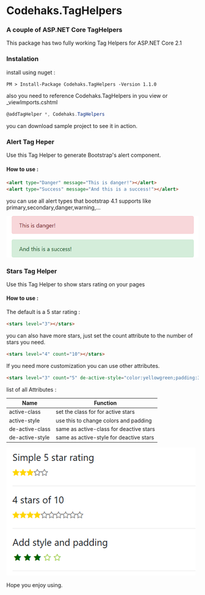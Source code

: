 # Codehaks.TagHelpers
### A couple of ASP.NET Core TagHelpers
This package has two fully working Tag Helpers for ASP.NET Core 2.1

### Instalation
install using nuget :
~~~code
PM > Install-Package Codehaks.TagHelpers -Version 1.1.0 
~~~

also you need to reference Codehaks.TagHelpers in you view or _viewImports.cshtml 
~~~csharp
@addTagHelper *, Codehaks.TagHelpers
~~~

you can download sample project to see it in action.


### Alert Tag Heper
Use this Tag Helper to generate Bootstrap's alert component.

#### How to use :
~~~html
<alert type="Danger" message="This is danger!"></alert>
<alert type="Success" message="And this is a success!"></alert>
~~~

you can use all alert types that bootstrap 4.1 supports like primary,secondary,danger,warning,...



![alt text](https://github.com/codehaks/Codehaks.TagHelpers/raw/master/docs/samples-alerts.png "Logo Title Text 1")

### Stars Tag Helper
Use this Tag Helper to show stars rating on your pages

#### How to use :
The default is a 5 star rating :
~~~html 
<stars level="3"></stars>
~~~

you can also have more stars, just set the count attribute to the number of stars you need.
~~~html
<stars level="4" count="10"></stars>
~~~

If you need more customization you can use other attributes.
~~~html
<stars level="3" count="5" de-active-style="color:yellowgreen;padding:3px" active-style="color:darkgreen;padding:3px"></stars>
~~~

list of all Attributes : 

Name | Function 
--- | --- 
active-class | set the class for for active stars 
active-style | use this to change colors and padding
de-active-class | same as active-class for deactive stars
de-active-style | same as active-style for deactive stars

![alt text](https://github.com/codehaks/Codehaks.TagHelpers/raw/master/docs/samples-stars.png "Logo Title Text 1")

Hope you enjoy using.





